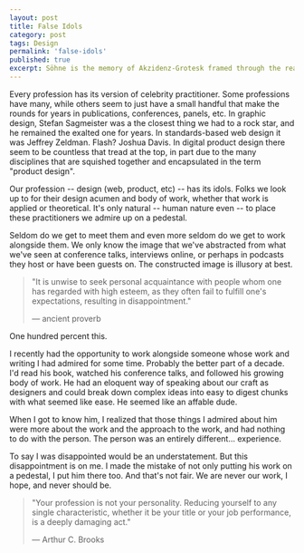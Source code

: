 ```yaml
---
layout: post
title: False Idols
category: post
tags: Design
permalink: 'false-idols'
published: true
excerpt: Söhne is the memory of Akzidenz-Grotesk framed through the reality of Helvetica. It captures the analogue materiality of “Standard Medium” used in Unimark's legendary wayfinding system for the NYC Subway.
---
```


<article>
<p>Every profession has its version of celebrity practitioner. Some professions have many, while others seem to just have a small handful that make the rounds for years in publications, conferences, panels, etc. In graphic design, Stefan Sagmeister was a the closest thing we had to a rock star, and he remained the exalted one for years. In standards-based web design it was Jeffrey Zeldman. Flash? Joshua Davis. In digital product design there seem to be countless that tread at the top, in part due to the many disciplines that are squished together and encapsulated in the term "product design".</p>


<p>Our profession -- design (web, product, etc) -- has its idols. Folks we look up to for their design acumen and body of work, whether that work is applied or theoretical. It's only natural -- human nature even -- to place these practitioners we admire up on a pedestal.</p>


<p>Seldom do we get to meet them and even more seldom do we get to work alongside them. We only know the image that we've abstracted from what we've seen at conference talks, interviews online, or perhaps in podcasts they host or have been guests on. The constructed image is illusory at best.
</p>
</article>

<blockquote cite="" class="border-l-4 border-[#aaa] pl-10 my-10">
    <p class="-indent-[.525rem]">"It is unwise to seek personal acquaintance with people whom one has regarded with high esteem, as they often fail to fulfill one's expectations, resulting in disappointment."</p>
<footer class="text-[#999]">— ancient proverb</footer>
</blockquote>

<article>
<p>One hundred percent this.</p>

<p>I recently had the opportunity to work alongside someone whose work and writing I had admired for some time. Probably the better part of a decade. I'd read his book, watched his conference talks, and followed his growing body of work. He had an eloquent way of speaking about our craft as designers and could break down complex ideas into easy to digest chunks with what seemed like ease. He seemed like an affable dude.</p>

<p>When I got to know him, I realized that those things I admired about him were more about the work and the approach to the work, and had nothing to do with the person. The person was an entirely different... experience.</p>

<p>To say I was disappointed would be an understatement. But this disappointment is on me. I made the mistake of not only putting his work on a pedestal, I put him there too. And that's not fair. We are never our work, I hope, and never should be.</p>
<article>

<blockquote cite="" class="border-l-4 border-[#aaa] pl-10 my-10">
    <p class="-indent-[.525rem]">"Your profession is not your personality. Reducing yourself to any single characteristic, whether it be your title or your job performance, is a deeply damaging act."</p>
<footer class="text-[#999]">— Arthur C. Brooks</footer>
</blockquote>
